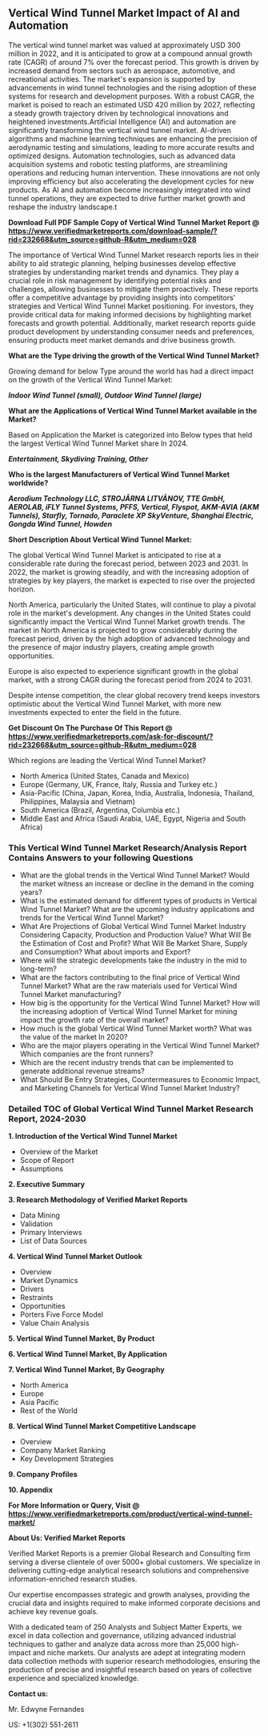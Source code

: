 <h2>Vertical Wind Tunnel Market Impact of AI and Automation</h2>The vertical wind tunnel market was valued at approximately USD 300 million in 2022, and it is anticipated to grow at a compound annual growth rate (CAGR) of around 7% over the forecast period. This growth is driven by increased demand from sectors such as aerospace, automotive, and recreational activities. The market's expansion is supported by advancements in wind tunnel technologies and the rising adoption of these systems for research and development purposes. With a robust CAGR, the market is poised to reach an estimated USD 420 million by 2027, reflecting a steady growth trajectory driven by technological innovations and heightened investments.Artificial Intelligence (AI) and automation are significantly transforming the vertical wind tunnel market. AI-driven algorithms and machine learning techniques are enhancing the precision of aerodynamic testing and simulations, leading to more accurate results and optimized designs. Automation technologies, such as advanced data acquisition systems and robotic testing platforms, are streamlining operations and reducing human intervention. These innovations are not only improving efficiency but also accelerating the development cycles for new products. As AI and automation become increasingly integrated into wind tunnel operations, they are expected to drive further market growth and reshape the industry landscape.t</p><p id="" class=""><strong>Download Full PDF Sample Copy of Vertical Wind Tunnel Market Report @ <a href="https://www.verifiedmarketreports.com/download-sample/?rid=232668&utm_source=github-R&utm_medium=028" target="_blank">https://www.verifiedmarketreports.com/download-sample/?rid=232668&utm_source=github-R&utm_medium=028</a></strong></p><p>The importance of&nbsp;Vertical Wind Tunnel Market research reports lies in their ability to aid strategic planning, helping businesses develop effective strategies by understanding market trends and dynamics. They play a crucial role in risk management by identifying potential risks and challenges, allowing businesses to mitigate them proactively. These reports offer a competitive advantage by providing insights into competitors' strategies and Vertical Wind Tunnel Market positioning. For investors, they provide critical data for making informed decisions by highlighting market forecasts and growth potential. Additionally, market research reports guide product development by understanding consumer needs and preferences, ensuring products meet market demands and drive business growth.</p><p><strong>What are the&nbsp;Type driving the growth of the Vertical Wind Tunnel Market?</strong></p><p id="" class="">Growing demand for below Type around the world has had a direct impact on the growth of the Vertical Wind Tunnel Market:</p><em><strong>Indoor Wind Tunnel (small), Outdoor Wind Tunnel (large)</strong></em></p><strong>What are the&nbsp;Applications&nbsp;of Vertical Wind Tunnel Market available in the Market?</strong></p><p id="" class="">Based on Application the Market is categorized into Below types that held the largest Vertical Wind Tunnel Market share In 2024.</p><em><strong>Entertainment, Skydiving Training, Other</strong></em></p><strong>Who is the largest Manufacturers of Vertical Wind Tunnel Market worldwide?</strong></p><p><em><strong>Aerodium Technology LLC, STROJÃRNA LITVÃNOV, TTE GmbH, AEROLAB, iFLY Tunnel Systems, PFFS, Vertical, Flyspot, AKM-AVIA (AKM Tunnels), Starfly, Tornado, Paraclete XP SkyVenture, Shanghai Electric, Gongda Wind Tunnel, Howden</strong></em></p><p id="" class=""><strong>Short Description About Vertical Wind Tunnel Market:</strong></p><p>The global Vertical Wind Tunnel Market is anticipated to rise at a considerable rate during the forecast period, between 2023 and 2031. In 2022, the market is growing steadily, and with the increasing adoption of strategies by key players, the market is expected to rise over the projected horizon.</p><p>North America, particularly the United States, will continue to play a pivotal role in the market's development. Any changes in the United States could significantly impact the Vertical Wind Tunnel Market growth trends. The market in North America is projected to grow considerably during the forecast period, driven by the high adoption of advanced technology and the presence of major industry players, creating ample growth opportunities.</p><p>Europe is also expected to experience significant growth in the global market, with a strong CAGR during the forecast period from 2024 to 2031.</p><p>Despite intense competition, the clear global recovery trend keeps investors optimistic about the Vertical Wind Tunnel Market, with more new investments expected to enter the field in the future.</p><p id="" class=""><strong>Get Discount On The Purchase Of This Report @ <a href="https://www.verifiedmarketreports.com/ask-for-discount/?rid=232668&utm_source=github-R&utm_medium=028" target="_blank">https://www.verifiedmarketreports.com/ask-for-discount/?rid=232668&utm_source=github-R&utm_medium=028</a></strong></p>Which regions are leading the Vertical Wind Tunnel Market?</p><ul><li>North America (United States, Canada and Mexico)</li><li>Europe (Germany, UK, France, Italy, Russia and Turkey etc.)</li><li>Asia-Pacific (China, Japan, Korea, India, Australia, Indonesia, Thailand, Philippines, Malaysia and Vietnam)</li><li>South America (Brazil, Argentina, Columbia etc.)</li><li>Middle East and Africa (Saudi Arabia, UAE, Egypt, Nigeria and South Africa)</li></ul><h3 id="" class="">This Vertical Wind Tunnel Market Research/Analysis Report Contains Answers to your following Questions</h3><ul><li>What are the global trends in the Vertical Wind Tunnel Market? Would the market witness an increase or decline in the demand in the coming years?</li><li>What is the estimated demand for different types of products in Vertical Wind Tunnel Market? What are the upcoming industry applications and trends for the Vertical Wind Tunnel Market?</li><li>What Are Projections of Global Vertical Wind Tunnel Market Industry Considering Capacity, Production and Production Value? What Will Be the Estimation of Cost and Profit? What Will Be Market Share, Supply and Consumption? What about imports and Export?</li><li>Where will the strategic developments take the industry in the mid to long-term?</li><li>What are the factors contributing to the final price of Vertical Wind Tunnel Market? What are the raw materials used for Vertical Wind Tunnel Market manufacturing?</li><li>How big is the opportunity for the Vertical Wind Tunnel Market? How will the increasing adoption of Vertical Wind Tunnel Market for mining impact the growth rate of the overall market?</li><li>How much is the global Vertical Wind Tunnel Market worth? What was the value of the market In 2020?</li><li>Who are the major players operating in the Vertical Wind Tunnel Market? Which companies are the front runners?</li><li>Which are the recent industry trends that can be implemented to generate additional revenue streams?</li><li>What Should Be Entry Strategies, Countermeasures to Economic Impact, and Marketing Channels for Vertical Wind Tunnel Market Industry?</li></ul><h3 id="" class="">Detailed TOC of Global Vertical Wind Tunnel Market Research Report, 2024-2030</h3><p id="" class=""><strong>1. Introduction of the Vertical Wind Tunnel Market</strong></p><ul><li>Overview of the Market</li><li>Scope of Report</li><li>Assumptions</li></ul><p id="" class=""><strong>2. Executive Summary</strong></p><p id="" class=""><strong>3. Research Methodology of Verified Market Reports</strong></p><ul><li>Data Mining</li><li>Validation</li><li>Primary Interviews</li><li>List of Data Sources</li></ul><p id="" class=""><strong>4. Vertical Wind Tunnel Market Outlook</strong></p><ul><li>Overview</li><li>Market Dynamics</li><li>Drivers</li><li>Restraints</li><li>Opportunities</li><li>Porters Five Force Model</li><li>Value Chain Analysis</li></ul><p id="" class=""><strong>5. Vertical Wind Tunnel Market, By Product</strong></p><p id="" class=""><strong>6. Vertical Wind Tunnel Market, By Application</strong></p><p id="" class=""><strong>7. Vertical Wind Tunnel Market, By Geography</strong></p><ul><li>North America</li><li>Europe</li><li>Asia Pacific</li><li>Rest of the World</li></ul><p id="" class=""><strong>8. Vertical Wind Tunnel Market Competitive Landscape</strong></p><ul><li>Overview</li><li>Company Market Ranking</li><li>Key Development Strategies</li></ul><p id="" class=""><strong>9. Company Profiles</strong></p><p id="" class=""><strong>10. Appendix</strong></p><p id="" class=""><strong>For More Information or Query, Visit @ <a href="https://www.verifiedmarketreports.com/product/vertical-wind-tunnel-market/" target="_blank">https://www.verifiedmarketreports.com/product/vertical-wind-tunnel-market/</a></strong></p><p id="" class=""><strong>About Us: Verified Market Reports</strong></p><p id="" class="">Verified Market Reports is a premier Global Research and Consulting firm serving a diverse clientele of over 5000+ global customers. We specialize in delivering cutting-edge analytical research solutions and comprehensive information-enriched research studies.</p><p id="" class="">Our expertise encompasses strategic and growth analyses, providing the crucial data and insights required to make informed corporate decisions and achieve key revenue goals.</p><p id="" class="">With a dedicated team of 250 Analysts and Subject Matter Experts, we excel in data collection and governance, utilizing advanced industrial techniques to gather and analyze data across more than 25,000 high-impact and niche markets. Our analysts are adept at integrating modern data collection methods with superior research methodologies, ensuring the production of precise and insightful research based on years of collective experience and specialized knowledge.</p><p id="" class=""><strong>Contact us:</strong></p><p id="" class="">Mr. Edwyne Fernandes</p><p id="" class="">US: +1(302) 551-2611</p>